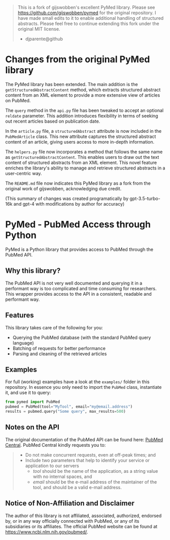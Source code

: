 > This is a fork of gijswobben's excellent PyMed library. Please see https://github.com/gijswobben/pymed for the original repository. I have made small edits to it to enable additional handling of structured abstracts. Please feel free to continue extending this fork under the original MIT license.
> - djparente@github

# Changes from the original PyMed library
The PyMed library has been extended. The main addition is the `getStructuredAbstractContent` method, which extracts structured abstract content from an XML element to provide a more extensive view of articles on PubMed. 

The `query` method in the `api.py` file has been tweaked to accept an optional `reldate` parameter. This addition introduces flexibility in terms of seeking out recent articles based on publication date.

In the `article.py` file, a `structuredAbstract` attribute is now included in the `PubMedArticle` class. This new attribute captures the structured abstract content of an article, giving users access to more in-depth information.

The `helpers.py` file now incorporates a method that follows the same name as `getStructuredAbstractContent`. This enables users to draw out the text content of structured abstracts from an XML element. This novel feature enriches the library's ability to manage and retrieve structured abstracts in a user-centric way.

The `README.md` file now indicates this PyMed library as a fork from the original work of gijswobben, acknowledging due credit.

(This summary of changes was created programatically by gpt-3.5-turbo-16k and gpt-4 with modifications by author for accuracy)


# PyMed - PubMed Access through Python
PyMed is a Python library that provides access to PubMed through the PubMed API.

## Why this library?
The PubMed API is not very well documented and querying it in a performant way is too complicated and time consuming for researchers. This wrapper provides access to the API in a consistent, readable and performant way.

## Features
This library takes care of the following for you:

- Querying the PubMed database (with the standard PubMed query language)
- Batching of requests for better performance
- Parsing and cleaning of the retrieved articles

## Examples
For full (working) examples have a look at the `examples/` folder in this repository. In essence you only need to import the `PubMed` class, instantiate it, and use it to query:

```python
from pymed import PubMed
pubmed = PubMed(tool="MyTool", email="my@email.address")
results = pubmed.query("Some query", max_results=500)
```

## Notes on the API
The original documentation of the PubMed API can be found here: [PubMed Central](https://www.ncbi.nlm.nih.gov/pmc/tools/developers/). PubMed Central kindly requests you to:

> - Do not make concurrent requests, even at off-peak times; and
> - Include two parameters that help to identify your service or application to our servers
>   * _tool_ should be the name of the application, as a string value with no internal spaces, and
>   * _email_ should be the e-mail address of the maintainer of the tool, and should be a valid e-mail address.

## Notice of Non-Affiliation and Disclaimer 
The author of this library is not affiliated, associated, authorized, endorsed by, or in any way officially connected with PubMed, or any of its subsidiaries or its affiliates. The official PubMed website can be found at https://www.ncbi.nlm.nih.gov/pubmed/.
